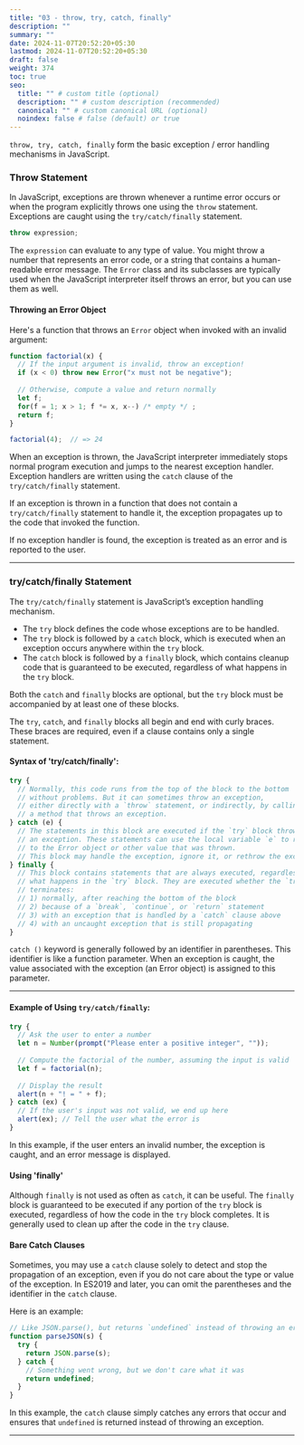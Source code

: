 ```yaml
---
title: "03 - throw, try, catch, finally"
description: ""
summary: ""
date: 2024-11-07T20:52:20+05:30
lastmod: 2024-11-07T20:52:20+05:30
draft: false
weight: 374
toc: true
seo:
  title: "" # custom title (optional)
  description: "" # custom description (recommended)
  canonical: "" # custom canonical URL (optional)
  noindex: false # false (default) or true
---
```




`throw, try, catch, finally` form the basic exception / error handling mechanisms in JavaScript.

### Throw Statement

In JavaScript, exceptions are thrown whenever a runtime error occurs or when the program explicitly throws one using the `throw` statement. Exceptions are caught using the `try/catch/finally` statement.

```js
throw expression;
```

The `expression` can evaluate to any type of value. You might throw a number that represents an error code, or a string that contains a human-readable error message. The `Error` class and its subclasses are typically used when the JavaScript interpreter itself throws an error, but you can use them as well.

#### Throwing an Error Object

Here's a function that throws an `Error` object when invoked with an invalid argument:

```js
function factorial(x) {
  // If the input argument is invalid, throw an exception!
  if (x < 0) throw new Error("x must not be negative");
  
  // Otherwise, compute a value and return normally
  let f;
  for(f = 1; x > 1; f *= x, x--) /* empty */ ;
  return f;
}

factorial(4);  // => 24
```

When an exception is thrown, the JavaScript interpreter immediately stops normal program execution and jumps to the nearest exception handler. Exception handlers are written using the `catch` clause of the `try/catch/finally` statement.

If an exception is thrown in a function that does not contain a `try/catch/finally` statement to handle it, the exception propagates up to the code that invoked the function.

If no exception handler is found, the exception is treated as an error and is reported to the user.

---

### try/catch/finally Statement

The `try/catch/finally` statement is JavaScript’s exception handling mechanism. 

* The `try` block defines the code whose exceptions are to be handled. 
* The `try` block is followed by a `catch` block, which is executed when an exception occurs anywhere within the `try` block. 
* The `catch` block is followed by a `finally` block, which contains cleanup code that is guaranteed to be executed, regardless of what happens in the `try` block.

Both the `catch` and `finally` blocks are optional, but the `try` block must be accompanied by at least one of these blocks. 

The `try`, `catch`, and `finally` blocks all begin and end with curly braces. These braces are required, even if a clause contains only a single statement.

#### Syntax of 'try/catch/finally':

```js
try {
  // Normally, this code runs from the top of the block to the bottom
  // without problems. But it can sometimes throw an exception,
  // either directly with a `throw` statement, or indirectly, by calling
  // a method that throws an exception.
} catch (e) {
  // The statements in this block are executed if the `try` block throws
  // an exception. These statements can use the local variable `e` to refer
  // to the Error object or other value that was thrown.
  // This block may handle the exception, ignore it, or rethrow the exception.
} finally {
  // This block contains statements that are always executed, regardless of
  // what happens in the `try` block. They are executed whether the `try` block
  // terminates:
  // 1) normally, after reaching the bottom of the block
  // 2) because of a `break`, `continue`, or `return` statement
  // 3) with an exception that is handled by a `catch` clause above
  // 4) with an uncaught exception that is still propagating
}
```
`catch ()` keyword is generally followed by an identifier in parentheses. This identifier is like a function parameter. When an exception is caught, the value associated with the exception (an Error object) is assigned to this parameter.

___

#### Example of Using `try/catch/finally`:

```js
try {
  // Ask the user to enter a number
  let n = Number(prompt("Please enter a positive integer", ""));
  
  // Compute the factorial of the number, assuming the input is valid
  let f = factorial(n);
  
  // Display the result
  alert(n + "! = " + f);
} catch (ex) {
  // If the user's input was not valid, we end up here
  alert(ex); // Tell the user what the error is
}
```

In this example, if the user enters an invalid number, the exception is caught, and an error message is displayed.

#### Using 'finally'

Although `finally` is not used as often as `catch`, it can be useful. The `finally` block is guaranteed to be executed if any portion of the `try` block is executed, regardless of how the code in the `try` block completes. It is generally used to clean up after the code in the `try` clause.

#### Bare Catch Clauses

Sometimes, you may use a `catch` clause solely to detect and stop the propagation of an exception, even if you do not care about the type or value of the exception. In ES2019 and later, you can omit the parentheses and the identifier in the `catch` clause.

Here is an example:
```js
// Like JSON.parse(), but returns `undefined` instead of throwing an error
function parseJSON(s) {
  try {
    return JSON.parse(s);
  } catch {
    // Something went wrong, but we don't care what it was
    return undefined;
  }
}
```

In this example, the `catch` clause simply catches any errors that occur and ensures that `undefined` is returned instead of throwing an exception.

---
